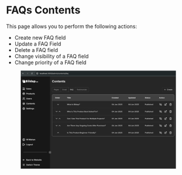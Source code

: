 # FAQs Contents

This page allows you to perform the following actions:

* Create new FAQ field
* Update a FAQ Field
* Delete a FAQ field
* Change visibility of a FAQ field
* Change priority of a FAQ field

<figure><img src="../../assets/image (4).png" alt=""><figcaption></figcaption></figure>

